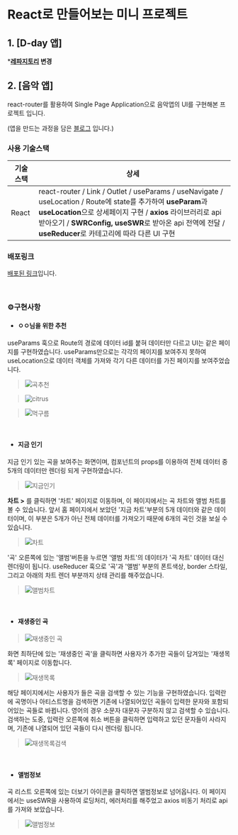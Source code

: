 # React로 만들어보는 미니 프로젝트

## 1. [D-day 앱]
***[레파지토리](https://github.com/04ian80/d-day-app/blob/master/README.md) 변경**

## 2. [음악 앱]

react-router를 활용하여 Single Page Application으로 음악앱의 UI를 구현해본 프로젝트 입니다.

(앱을 만드는 과정을 담은 [블로그](https://velog.io/@a_in/React-router-Music-App) 입니다.)

### 사용 기술스택

| 기술 스택  | 상세 |
| ------------- | ------------- |
| React  | react-router / Link / Outlet / useParams / useNavigate / useLocation / Route에 state를 추가하여 **useParam**과 **useLocation**으로 상세페이지 구현 / **axios** 라이브러리로 api 받아오기 / **SWRConfig, useSWR**로 받아온 api 전역에 전달 / **useReducer**로 카테고리에 따라 다른 UI 구현  |

### 배포링크
[배포된 링크](https://04ian80.github.io/music-app-deploy/)입니다.

<br />

### ⚙️구현사항

- #### ㅇㅇ님을 위한 추천

useParams 훅으로 Route의 경로에 데이터 id를 붙혀 데이터만 다르고 UI는 같은 페이지를 구현하였습니다. useParams만으로는 각각의 페이지를 보여주지 못하여 useLocation으로 데이터 객체를 가져와 각기 다른 데이터를 가진 페이지를 보여주었습니다.

>![곡추천](https://user-images.githubusercontent.com/97023321/187497403-5a94cd2a-87ae-495a-a827-198620a20553.png)

>![citrus](https://user-images.githubusercontent.com/97023321/187497628-1fb53dc2-76bd-4629-b9a8-a067552581c3.png)

>![먹구름](https://user-images.githubusercontent.com/97023321/187497611-45798430-4604-439d-b58c-ce6ed45efb16.png)

<br />

- #### 지금 인기

지금 인기 있는 곡을 보여주는 화면이며, 컴포넌트의 props를 이용하여 전체 데이터 중 5개의 데이터만 렌더링 되게 구현하였습니다.

>![지금인기](https://user-images.githubusercontent.com/97023321/187511412-f10b015b-a6af-4f2b-bf0b-bd9d7481e266.png)

**차트 \>** 를 클릭하면 '차트' 페이지로 이동하며, 이 페이지에서는 곡 차트와 앨범 차트를 볼 수 있습니다. 앞서 홈 페이지에서 보았던 '지금 차트'부분의 5개 데이터와 같은 데이터이며, 이 부분은 5개가 아닌 전체 데이터를 가져오기 때문에 6개의 곡인 것을 보실 수 있습니다.

>![차트](https://user-images.githubusercontent.com/97023321/187515024-6c4e9f3c-2060-4e37-bc6c-d079438ccb30.png)

'곡' 오른쪽에 있는 '앨범'버튼을 누르면 '앨범 차트'의 데이터가 '곡 차트' 데이터 대신 렌더링이 됩니다. useReducer 훅으로 '곡'과 '앨범' 부분의 폰트색상, border 스타일, 그리고 아래의 차트 렌더 부분까지 상태 관리를 해주었습니다.

>![앨범차트](https://user-images.githubusercontent.com/97023321/187515596-cbe41de7-5105-4990-bdad-916fa6d22f29.png)

<br />

- #### 재생중인 곡

>![재생중인 곡](https://user-images.githubusercontent.com/97023321/187517769-c2a96ea4-ad1d-4e0d-91fa-049f0fe9e77e.png)

화면 최하단에 있는 '재생중인 곡'을 클릭하면 사용자가 추가한 곡들이 담겨있는 '재생목록' 페이지로 이동합니다.

>![재생목록](https://user-images.githubusercontent.com/97023321/187518516-b929d893-2ae1-4f8a-94d0-a132b5f210c8.png)

해당 페이지에서는 사용자가 들은 곡을 검색할 수 있는 기능을 구현하였습니다. 입력란에 곡명이나 아티스트명을 검색하면 기존에 나열되어있던 곡들이 입력한 문자와 포함되어있는 곡들로 바뀝니다. 영어의 경우 소문자 대문자 구분하지 않고 검색할 수 있습니다. 검색하는 도중, 입력란 오른쪽에 취소 버튼을 클릭하면 입력하고 있던 문자들이 사라지며, 기존에 나열되어 있던 곡들이 다시 렌더링 됩니다.

>![재생목록검색](https://user-images.githubusercontent.com/97023321/187520545-a725fb89-8c8e-4e89-ace6-865eab4b65ff.png)

<br />

- #### 앨범정보

곡 리스트 오른쪽에 있는 더보기 아이콘을 클릭하면 앨범정보로 넘어옵니다. 이 페이지에서는 useSWR을 사용하여 로딩처리, 에러처리를 해주었고 axios 비동기 처리로 api를 가져와 보았습니다. 

>![앨범정보](https://user-images.githubusercontent.com/97023321/187521040-f2a7493e-2181-460b-b5b5-b4a9686d2296.png)
